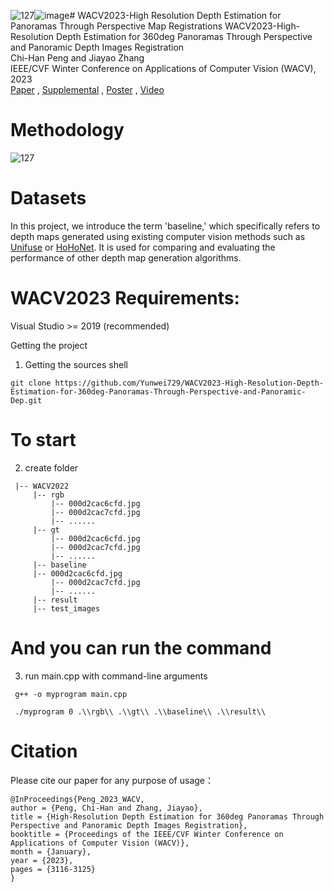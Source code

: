 ![127](https://github.com/Yunwei729/WACV2023-High-Resolution-Depth-Estimation-for-Panoramas-Through-Perspective-Map-Registrations/assets/77334402/bae79da0-8c58-4abc-a93f-3c6cc6723442)![image](https://github.com/Yunwei729/WACV2023-High-Resolution-Depth-Estimation-for-Panoramas-Through-Perspective-Map-Registrations/assets/77334402/7f1d526f-4ffc-467d-8ef2-ed3430f7f8b0)# WACV2023-High Resolution Depth Estimation for Panoramas Through Perspective Map Registrations
WACV2023-High-Resolution Depth Estimation for 360deg Panoramas Through Perspective and Panoramic Depth Images Registration <br>
Chi-Han Peng and Jiayao Zhang <br>
IEEE/CVF Winter Conference on Applications of Computer Vision (WACV), 2023 <br>
[Paper](https://pengchihan.co/papers/Peng_High-Resolution_Depth_Estimation_for_360deg_Panoramas_Through_Perspective_and_Panoramic_WACV_2023_paper.pdf) ,
[Supplemental](https://pengchihan.co/papers/Peng_High-Resolution_Depth_Estimation_WACV_2023_supplemental.pdf) ,
[Poster](https://pengchihan.co/papers/1428-wacv-post.pdf) ,
[Video](https://pengchihan.co/papers/1428-wacv.mp4)

# Methodology
![127](https://github.com/Yunwei729/WACV2023-High-Resolution-Depth-Estimation-for-Panoramas-Through-Perspective-Map-Registrations/assets/77334402/c2308ca3-d73a-4e61-9c03-4a8f7d773231)


# Datasets
In this project, we introduce the term 'baseline,' which specifically refers to depth maps generated using existing computer vision methods such as [Unifuse](https://github.com/alibaba/UniFuse-Unidirectional-Fusion) or [HoHoNet](https://github.com/sunset1995/HoHoNet). It is used for comparing and evaluating the performance of other depth map generation algorithms.

# WACV2023 Requirements:
Visual Studio >= 2019 (recommended)

Getting the project
1. Getting the sources shell
```
git clone https://github.com/Yunwei729/WACV2023-High-Resolution-Depth-Estimation-for-360deg-Panoramas-Through-Perspective-and-Panoramic-Dep.git
```
# To start
2. create folder 
```
 |-- WACV2022
     |-- rgb
         |-- 000d2cac6cfd.jpg
         |-- 000d2cac7cfd.jpg
         |-- ......
     |-- gt
         |-- 000d2cac6cfd.jpg
         |-- 000d2cac7cfd.jpg
         |-- ......
     |-- baseline
	 |-- 000d2cac6cfd.jpg
         |-- 000d2cac7cfd.jpg
         |-- ......
     |-- result
     |-- test_images
```
# And you can run the command
3. run main.cpp with command-line arguments
```
 g++ -o myprogram main.cpp
```
```
 ./myprogram 0 .\\rgb\\ .\\gt\\ .\\baseline\\ .\\result\\
```
# Citation
Please cite our paper for any purpose of usage：
```
@InProceedings{Peng_2023_WACV,
author = {Peng, Chi-Han and Zhang, Jiayao},
title = {High-Resolution Depth Estimation for 360deg Panoramas Through Perspective and Panoramic Depth Images Registration},
booktitle = {Proceedings of the IEEE/CVF Winter Conference on Applications of Computer Vision (WACV)},
month = {January},
year = {2023},
pages = {3116-3125}
}
```
